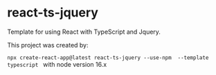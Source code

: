 # react-ts-jquery

Template for using React with TypeScript and Jquery.

This project was created by:


`npx create-react-app@latest react-ts-jquery --use-npm  --template typescript
`
with node version 16.x
